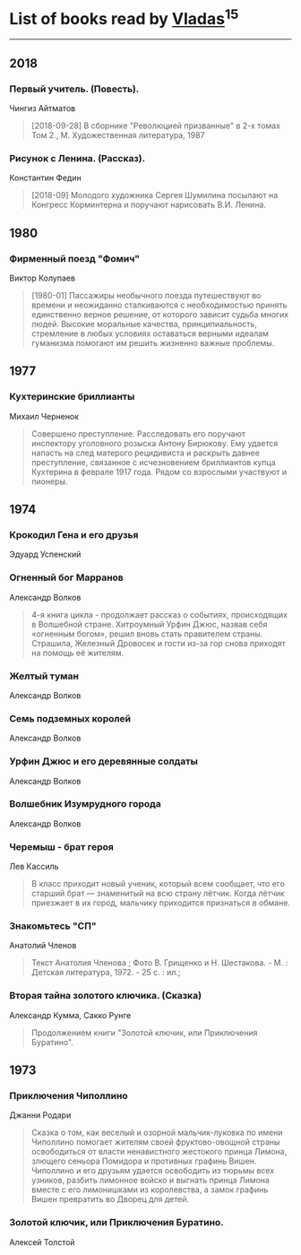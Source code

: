 # List of books read by [Vladas](https://plus.google.com/107621344637148469804)<sup>15</sup>
---

## 2018

### Первый учитель. (Повесть).
Чингиз Айтматов
> [2018-09-28] В сборнике "Революцией призванные" в 2-х томах Том 2., М. Художественная литература, 1987


### Рисунок с Ленина. (Рассказ).
Константин Федин
> [2018-09] Молодого художника Сергея Шумилина посылают на Конгресс Корминтерна и поручают нарисовать В.И. Ленина.



## 1980

### Фирменный поезд "Фомич"
Виктор Колупаев
> [1980-01] Пассажиры необычного поезда путешествуют во времени и неожиданно сталкиваются с необходимостью принять единственно верное решение, от которого зависит судьба многих людей. Высокие моральные качества, принципиальность, стремление в любых условиях оставаться верными идеалам гуманизма помогают им решить жизненно важные проблемы.



## 1977

### Кухтеринские бриллианты
Михаил Черненок
> Совершено преступление. Расследовать его поручают инспектору уголовного розыска Антону Бирюкову. Ему удается напасть на след матерого рецидивиста и раскрыть давнее преступление, связанное с исчезновением бриллиантов купца Кухтерина в феврале 1917 года. Рядом со взрослыми участвуют и пионеры.



## 1974

### Крокодил Гена и его друзья
Эдуард Успенский


### Огненный бог Марранов
Александр Волков
> 4-я книга цикла - продолжает рассказ о событиях, происходящих в Волшебной стране. Хитроумный Урфин Джюс, назвав себя «огненным богом», решил вновь стать правителем страны. Страшила, Железный Дровосек и гости из-за гор снова приходят на помощь её жителям.


### Желтый туман
Александр Волков


### Семь подземных королей
Александр Волков


### Урфин Джюс и его деревянные солдаты
Александр Волков


### Волшебник Изумрудного города
Александр Волков


### Черемыш - брат героя
Лев Кассиль
> В класс приходит новый ученик, который всем сообщает, что его старший брат — знаменитый на всю страну лётчик. Когда лётчик приезжает в их город, мальчику приходится признаться в обмане.


### Знакомьтесь "СП"
Анатолий Членов
> Текст Анатолия Членова ; Фото В. Грищенко и Н. Шестакова. - М. : Детская литература, 1972. - 25 с. : ил.;


### Вторая тайна золотого ключика. (Сказка)
Александр Кумма, Сакко Рунге
> Продолжением книги "Золотой ключик, или Приключения Буратино".



## 1973

### Приключения Чиполлино
Джанни Родари
> Сказка о том, как веселый и озорной мальчик-луковка по имени Чиполлино помогает жителям своей фруктово-овощной страны освободиться от власти ненавистного жестокого принца Лимона, злющего сеньора Помидора и противных графинь Вишен. Чиполлино и его друзьям удается освободить из тюрьмы всех узников, разбить лимонное войско и выгнать принца Лимона вместе с его лимонишками из королевства, а замок графинь Вишен превратить во Дворец для детей.


### Золотой ключик, или Приключения Буратино.
Алексей Толстой



